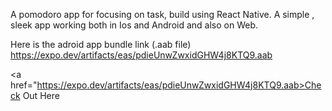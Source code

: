 A pomodoro app for focusing on task, build using React Native. A simple , sleek app working both in Ios and Android and also on Web.

Here is the adroid app bundle link  (.aab file)
https://expo.dev/artifacts/eas/pdieUnwZwxidGHW4j8KTQ9.aab

<a href="https://expo.dev/artifacts/eas/pdieUnwZwxidGHW4j8KTQ9.aab>Check Out Here </a>